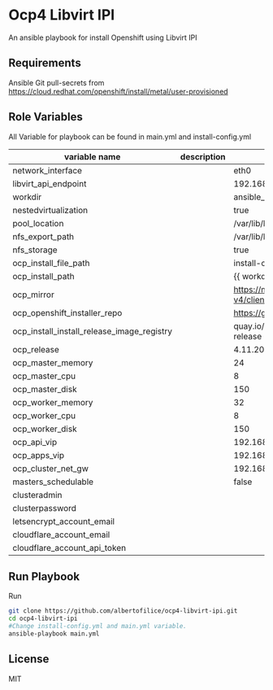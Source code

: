 Ocp4 Libvirt IPI
=========

An ansible playbook for install Openshift using Libvirt IPI 

Requirements
------------

Ansible
Git
pull-secrets from https://cloud.redhat.com/openshift/install/metal/user-provisioned


Role Variables
--------------

All Variable for playbook can be found in main.yml and install-config.yml

|variable name | description	| Default |
|--------------|----|----|
| network_interface |        |  eth0
| libvirt_api_endpoint |        |  192.168.122.1
| workdir |        |  ansible_env.HOME
| nestedvirtualization |        |  true
| pool_location |        |  /var/lib/libvirt/openshift-images
| nfs_export_path |        |  /var/lib/libvirt/openshift-nfs
| nfs_storage |        |  true
| ocp_install_file_path |        |  install-config.yml
| ocp_install_path |        |  {{ workdir }}/ocp
| ocp_mirror |        |  https://mirror.openshift.com/pub/openshift-v4/clients/ocp
| ocp_openshift_installer_repo |        |  https://github.com/openshift/installer
| ocp_install_install_release_image_registry |        |  quay.io/openshift-release-dev/ocp-release
| ocp_release |        |  4.11.20
| ocp_master_memory |        |  24
| ocp_master_cpu |        |  8
| ocp_master_disk |        |  150
| ocp_worker_memory |        |  32
| ocp_worker_cpu |        |  8
| ocp_worker_disk |        |  150
| ocp_api_vip |        |  192.168.126.11
| ocp_apps_vip |        |  192.168.126.51
| ocp_cluster_net_gw |        |  192.168.126.1
| masters_schedulable |        |  false
| clusteradmin |        |  <CHANGEME clusteradmin>
| clusterpassword |        |  <CHANGEME clusterpassword>
| letsencrypt_account_email |        |  <CHANGEME letsencrypt_account_email>
| cloudflare_account_email |        |  <CHANGEME cloudflare_account_email>
| cloudflare_account_api_token |        |  <CHANGEME cloudflare_account_api_token>

Run Playbook
----------------

Run
```bash
git clone https://github.com/albertofilice/ocp4-libvirt-ipi.git
cd ocp4-libvirt-ipi
#Change install-config.yml and main.yml variable.
ansible-playbook main.yml
```

License
-------

MIT
